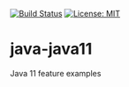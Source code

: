[![Build Status](https://travis-ci.org/claudioaltamura/java-java11.svg?branch=master)](https://travis-ci.org/claudioaltamura/java-java11)
[![License: MIT](https://img.shields.io/badge/License-MIT-yellow.svg)](https://opensource.org/licenses/MIT**)

# java-java11
Java 11 feature examples
